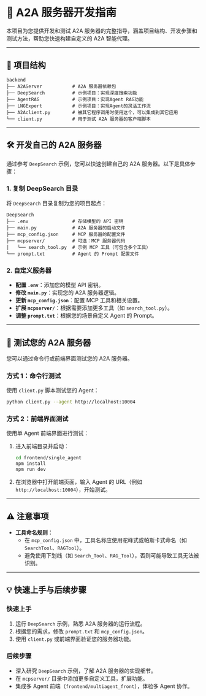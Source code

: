 # 🚀 A2A 服务器开发指南

本项目为您提供开发和测试 A2A 服务器的完整指导，涵盖项目结构、开发步骤和测试方法，帮助您快速构建自定义的 A2A 智能代理。

---

## 📂 项目结构

```
backend
├── A2AServer           # A2A 服务器依赖包
├── DeepSearch          # 示例项目：实现深度搜索功能
├── AgentRAG            # 示例项目：实现Agent RAG功能
├── LNGExpert           # 示例项目：实现Agent的灵活工作流
├── A2Aclient.py        # 被其它程序调用时使用这个，可以集成到其它应用
└── client.py           # 用于测试 A2A 服务器的客户端脚本
```

---

## 🛠️ 开发自己的 A2A 服务器

通过参考 `DeepSearch` 示例，您可以快速创建自己的 A2A 服务器。以下是具体步骤：

### 1. 复制 DeepSearch 目录
将 `DeepSearch` 目录复制为您的项目起点：

```
DeepSearch
├── .env                # 存储模型的 API 密钥
├── main.py             # A2A 服务器的启动文件
├── mcp_config.json     # MCP 服务器的配置文件
├── mcpserver/          # 可选：MCP 服务器代码
│   └── search_tool.py  # 示例 MCP 工具（可包含多个工具）
└── prompt.txt          # Agent 的 Prompt 配置文件
```

### 2. 自定义服务器
- **配置 `.env`**：添加您的模型 API 密钥。
- **修改 `main.py`**：实现您的 A2A 服务器逻辑。
- **更新 `mcp_config.json`**：配置 MCP 工具和相关设置。
- **扩展 `mcpserver/`**：根据需要添加更多工具（如 `search_tool.py`）。
- **调整 `prompt.txt`**：根据您的场景自定义 Agent 的 Prompt。

---

## 🧪 测试您的 A2A 服务器

您可以通过命令行或前端界面测试您的 A2A 服务器。

### 方式 1：命令行测试
使用 `client.py` 脚本测试您的 Agent：

```bash
python client.py --agent http://localhost:10004
```

### 方式 2：前端界面测试
使用单 Agent 前端界面进行测试：
1. 进入前端目录并启动：
   ```bash
   cd frontend/single_agent
   npm install
   npm run dev
   ```
2. 在浏览器中打开前端页面，输入 Agent 的 URL（例如 `http://localhost:10004`），开始测试。

---

## ⚠️ 注意事项

- **工具命名规则**：
  - 在 `mcp_config.json` 中，工具名称应使用驼峰式或帕斯卡式命名（如 `SearchTool`、`RAGTool`）。
  - 避免使用下划线（如 `Search_Tool`、`RAG_Tool`），否则可能导致工具无法被识别。

---

## 💡 快速上手与后续步骤

### 快速上手
1. 运行 `DeepSearch` 示例，熟悉 A2A 服务器的运行流程。
2. 根据您的需求，修改 `prompt.txt` 和 `mcp_config.json`。
3. 使用 `client.py` 或前端界面验证您的服务器功能。

### 后续步骤
- 深入研究 `DeepSearch` 示例，了解 A2A 服务器的实现细节。
- 在 `mcpserver/` 目录中添加更多自定义工具，扩展功能。
- 集成多 Agent 前端（`frontend/multiagent_front`），体验多 Agent 协作。
